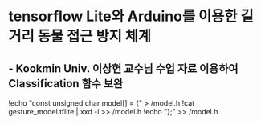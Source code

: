 # tensorflow Lite와 Arduino를 이용한 길거리 동물 접근 방지 체계

## - Kookmin Univ. 이상헌 교수님 수업 자료 이용하여 Classification 함수 보완

!echo "const unsigned char model[] = {" > /model.h
!cat gesture_model.tflite | xxd -i      >> /model.h
!echo "};"                              >> /model.h
